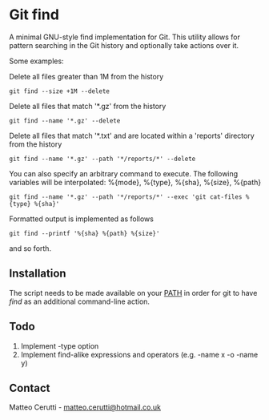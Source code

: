 # Git find

A minimal GNU-style find implementation for Git. This utility allows for pattern searching in the Git history and optionally take actions over it.

Some examples:

Delete all files greater than 1M from the history
```
git find --size +1M --delete
```

Delete all files that match '*.gz' from the history
```
git find --name '*.gz' --delete
```

Delete all files that match '*.txt' and are located within a 'reports' directory from the history
```
git find --name '*.gz' --path '*/reports/*' --delete
```

You can also specify an arbitrary command to execute. The following variables will be interpolated: %{mode}, %{type}, %{sha}, %{size}, %{path}
```
git find --name '*.gz' --path '*/reports/*' --exec 'git cat-files %{type} %{sha}'
```

Formatted output is implemented as follows
```
git find --printf '%{sha} %{path} %{size}'
```

and so forth.

## Installation

The script needs to be made available on your <u>PATH</u> in order for git to have <i>find</i> as an additional command-line action.

## Todo

1. Implement -type option
2. Implement find-alike expressions and operators (e.g. -name x -o -name y)

## Contact

Matteo Cerutti - matteo.cerutti@hotmail.co.uk
